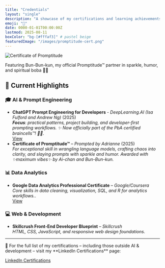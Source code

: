 ```yaml
---
title: "Credentials"
layout: "single"
description: "A showcase of my certifications and learning achievements"
emoji: "📜"
date: 0000-01-01T00:00:00Z
lastmod: 2025-08-11
boxColor: "bg-[#fffaf3]" # pastel beige
featuredImage: "/images/promptitude-cert.png"
---
```


<div class="text-center mb-8">
  <img src="/images/promptitude-cert.png" alt="Certificate of Promptitude" class="rounded-xl shadow-lg border-4 border-pink-200 inline-block max-w-full md:max-w-lg">
  <p class="mt-4 text-sm italic text-gray-600">
    Featuring Bun-Bun-kun, my official Promptitude™ partner in sparkle, humor, and spiritual boba 🍹✨
  </p>
</div>

## 🌸 Current Highlights

### 🎓 AI & Prompt Engineering
- **ChatGPT Prompt Engineering for Developers** - *DeepLearning.AI (Isa Fulford and Andrew Ng)* (2025)<br>
  ***Focus***: *practical patterns, project building, and developer-first prompting workflows.
  ✨ Now officially part of the PbA certified braincells™! 🧠💖*. <br>
  [View](https://learn.deeplearning.ai/accomplishments/dde85908-d5ea-4cc1-820d-fddf5d903cea?usp=sharing)
- **Certificate of Promptitude™** – *Prompted by Adrianne* (2025)  
  *For exceptional skill in wrangling language models, crafting chaos into clarity, and slaying prompts with sparkle and humor. Awarded with ✨maximum vibes✨ by Ai-chan and Bun-Bun-kun.*


### 📊 Data Analytics
- **Google Data Analytics Professional Certificate** – *Google/Coursera*  
  *Core skills in data cleaning, visualization, SQL, and R for analytics workflows.*.<br> 
  [View](https://www.credly.com/badges/700c5fe3-1444-4805-98cf-e5370b5d82dc/linked_in_profile)

### 💻 Web & Development
- **Skillcrush Front-End Developer Blueprint** – *Skillcrush*  
  *HTML, CSS, JavaScript, and responsive web design foundations.*

---

<div class="not-prose p-4 rounded-2xl bg-pink-100 border-l-4 border-pink-300 shadow-sm mt-6 text-gray-800">
  <p class="mb-3 flex items-center">
    <span class="mr-2">📌</span>
    For the full list of my certifications – including those outside AI & development – visit my **LinkedIn Certifications** page:
  </p>
  <a href="https://www.linkedin.com/in/adrianne-padua/details/certifications/"
     target="_blank" rel="noopener noreferrer"
     class="inline-flex items-center gap-2 px-4 py-2 bg-blue-200 hover:bg-blue-300 text-blue-900 font-semibold rounded-full shadow transition-all duration-200 ease-in-out no-underline !no-underline">
    <i class="fab fa-linkedin text-xl"></i>
    LinkedIn Certifications
  </a>
</div>